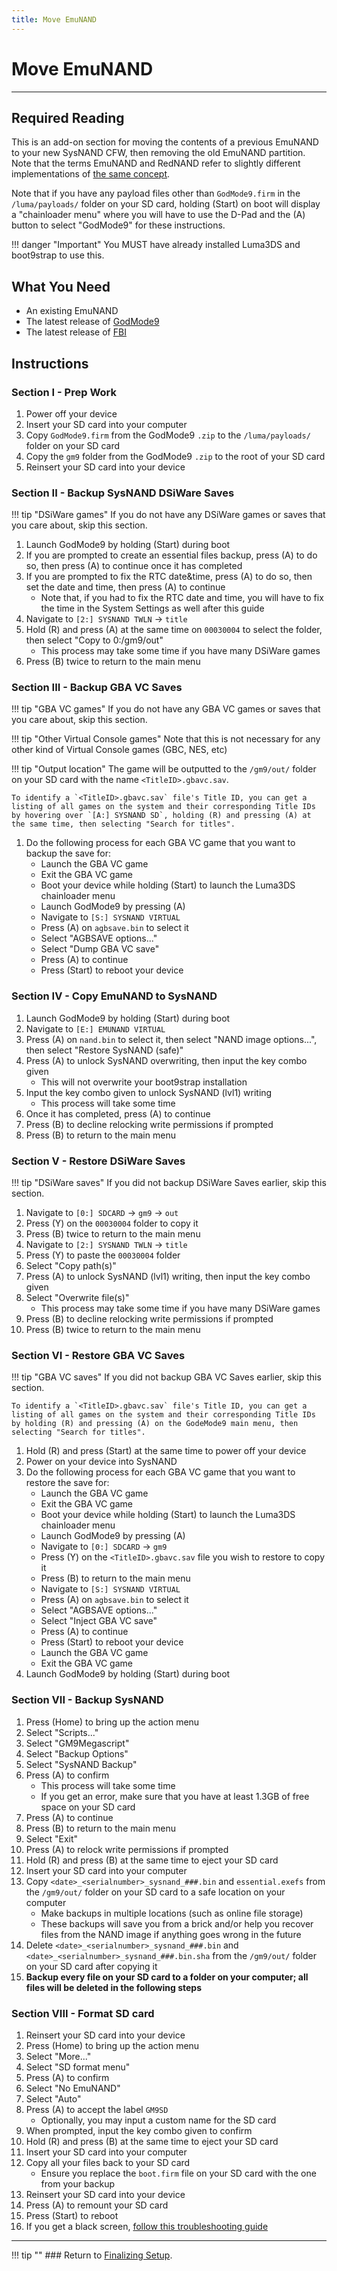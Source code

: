 ```yaml
---
title: Move EmuNAND
---
```


# Move EmuNAND
---

## Required Reading

This is an add-on section for moving the contents of a previous EmuNAND to your new SysNAND CFW, then removing the old EmuNAND partition. Note that the terms EmuNAND and RedNAND refer to slightly different implementations of [the same concept](http://3dbrew.org/wiki/NAND_Redirection).

Note that if you have any payload files other than `GodMode9.firm` in the `/luma/payloads/` folder on your SD card, holding (Start) on boot will display a "chainloader menu" where you will have to use the D-Pad and the (A) button to select "GodMode9" for these instructions.

!!! danger "Important" You MUST have already installed Luma3DS and boot9strap to use this.


## What You Need

* An existing EmuNAND
* The latest release of [GodMode9](https://github.com/d0k3/GodMode9/releases/latest)
* The latest release of [FBI](https://github.com/Steveice10/FBI/releases/latest)

## Instructions

### Section I - Prep Work

1. Power off your device
1. Insert your SD card into your computer
1. Copy `GodMode9.firm` from the GodMode9 `.zip` to the `/luma/payloads/` folder on your SD card
1. Copy the `gm9` folder from the GodMode9 `.zip` to the root of your SD card
1. Reinsert your SD card into your device

### Section II - Backup SysNAND DSiWare Saves

!!! tip "DSiWare games" If you do not have any DSiWare games or saves that you care about, skip this section.

1. Launch GodMode9 by holding (Start) during boot
1. If you are prompted to create an essential files backup, press (A) to do so, then press (A) to continue once it has completed
1. If you are prompted to fix the RTC date&time, press (A) to do so, then set the date and time, then press (A) to continue
    + Note that, if you had to fix the RTC date and time, you will have to fix the time in the System Settings as well after this guide
1. Navigate to `[2:] SYSNAND TWLN` -> `title`
1. Hold (R) and press (A) at the same time on `00030004` to select the folder, then select "Copy to 0:/gm9/out"
    + This process may take some time if you have many DSiWare games
1. Press (B) twice to return to the main menu

### Section III - Backup GBA VC Saves

!!! tip "GBA VC games" If you do not have any GBA VC games or saves that you care about, skip this section.

!!! tip "Other Virtual Console games" Note that this is not necessary for any other kind of Virtual Console games (GBC, NES, etc)

!!! tip "Output location" The game will be outputted to the `/gm9/out/` folder on your SD card with the name `<TitleID>.gbavc.sav`.

    To identify a `<TitleID>.gbavc.sav` file's Title ID, you can get a listing of all games on the system and their corresponding Title IDs by hovering over `[A:] SYSNAND SD`, holding (R) and pressing (A) at the same time, then selecting "Search for titles".


1. Do the following process for each GBA VC game that you want to backup the save for:
    + Launch the GBA VC game
    + Exit the GBA VC game
    + Boot your device while holding (Start) to launch the Luma3DS chainloader menu
    + Launch GodMode9 by pressing (A)
    + Navigate to `[S:] SYSNAND VIRTUAL`
    + Press (A) on `agbsave.bin` to select it
    + Select "AGBSAVE options..."
    + Select "Dump GBA VC save"
    + Press (A) to continue
    + Press (Start) to reboot your device

### Section IV - Copy EmuNAND to SysNAND

1. Launch GodMode9 by holding (Start) during boot
1. Navigate to `[E:] EMUNAND VIRTUAL`
1. Press (A) on `nand.bin` to select it, then select "NAND image options...", then select "Restore SysNAND (safe)"
1. Press (A) to unlock SysNAND overwriting, then input the key combo given
    + This will not overwrite your boot9strap installation
1. Input the key combo given to unlock SysNAND (lvl1) writing
    + This process will take some time
1. Once it has completed, press (A) to continue
1. Press (B) to decline relocking write permissions if prompted
1. Press (B) to return to the main menu

### Section V - Restore DSiWare Saves

!!! tip "DSiWare saves" If you did not backup DSiWare Saves earlier, skip this section.

1. Navigate to `[0:] SDCARD` -> `gm9` -> `out`
1. Press (Y) on the `00030004` folder to copy it
1. Press (B) twice to return to the main menu
1. Navigate to `[2:] SYSNAND TWLN` -> `title`
1. Press (Y) to paste the `00030004` folder
1. Select "Copy path(s)"
1. Press (A) to unlock SysNAND (lvl1) writing, then input the key combo given
1. Select "Overwrite file(s)"
    + This process may take some time if you have many DSiWare games
1. Press (B) to decline relocking write permissions if prompted
1. Press (B) twice to return to the main menu

### Section VI - Restore GBA VC Saves

!!! tip "GBA VC saves" If you did not backup GBA VC Saves earlier, skip this section.

    To identify a `<TitleID>.gbavc.sav` file's Title ID, you can get a listing of all games on the system and their corresponding Title IDs by holding (R) and pressing (A) on the GodeMode9 main menu, then selecting "Search for titles".

1. Hold (R) and press (Start) at the same time to power off your device
1. Power on your device into SysNAND
1. Do the following process for each GBA VC game that you want to restore the save for:
    + Launch the GBA VC game
    + Exit the GBA VC game
    + Boot your device while holding (Start) to launch the Luma3DS chainloader menu
    + Launch GodMode9 by pressing (A)
    + Navigate to `[0:] SDCARD` -> `gm9`
    + Press (Y) on the `<TitleID>.gbavc.sav` file you wish to restore to copy it
    + Press (B) to return to the main menu
    + Navigate to `[S:] SYSNAND VIRTUAL`
    + Press (A) on `agbsave.bin` to select it
    + Select "AGBSAVE options..."
    + Select "Inject GBA VC save"
    + Press (A) to continue
    + Press (Start) to reboot your device
    + Launch the GBA VC game
    + Exit the GBA VC game
1. Launch GodMode9 by holding (Start) during boot

### Section VII - Backup SysNAND

1. Press (Home) to bring up the action menu
1. Select "Scripts..."
1. Select "GM9Megascript"
1. Select "Backup Options"
1. Select "SysNAND Backup"
1. Press (A) to confirm
    + This process will take some time
    + If you get an error, make sure that you have at least 1.3GB of free space on your SD card
1. Press (A) to continue
1. Press (B) to return to the main menu
1. Select "Exit"
1. Press (A) to relock write permissions if prompted
1. Hold (R) and press (B) at the same time to eject your SD card
1. Insert your SD card into your computer
1. Copy `<date>_<serialnumber>_sysnand_###.bin` and `essential.exefs` from the `/gm9/out/` folder on your SD card to a safe location on your computer
    + Make backups in multiple locations (such as online file storage)
    + These backups will save you from a brick and/or help you recover files from the NAND image if anything goes wrong in the future
1. Delete `<date>_<serialnumber>_sysnand_###.bin` and `<date>_<serialnumber>_sysnand_###.bin.sha` from the `/gm9/out/` folder on your SD card after copying it
1. **Backup every file on your SD card to a folder on your computer; all files will be deleted in the following steps**

### Section VIII - Format SD card

1. Reinsert your SD card into your device
1. Press (Home) to bring up the action menu
1. Select "More..."
1. Select "SD format menu"
1. Press (A) to confirm
1. Select "No EmuNAND"
1. Select "Auto"
1. Press (A) to accept the label `GM9SD`
    + Optionally, you may input a custom name for the SD card
1. When prompted, input the key combo given to confirm
1. Hold (R) and press (B) at the same time to eject your SD card
1. Insert your SD card into your computer
1. Copy all your files back to your SD card
    + Ensure you replace the `boot.firm` file on your SD card with the one from your backup
1. Reinsert your SD card into your device
1. Press (A) to remount your SD card
1. Press (Start) to reboot
1. If you get a black screen, [follow this troubleshooting guide](../troubleshooting.md#ts_sys_down)

___

!!! tip "" ### Return to [Finalizing Setup](../finalizing-setup.md).

